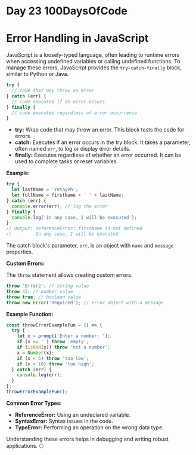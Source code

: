 # Day 23 100DaysOfCode

# Error Handling in JavaScript

JavaScript is a loosely-typed language, often leading to runtime errors when accessing undefined variables or calling undefined functions. To manage these errors, JavaScript provides the `try-catch-finally` block, similar to Python or Java.

```javascript
try {
  // code that may throw an error
} catch (err) {
  // code executed if an error occurs
} finally {
  // code executed regardless of error occurrence
}
```

- **try:** Wrap code that may throw an error. This block tests the code for errors.
- **catch:** Executes if an error occurs in the try block. It takes a parameter, often named `err`, to log or display error details.
- **finally:** Executes regardless of whether an error occurred. It can be used to complete tasks or reset variables.

**Example:**

```javascript
try {
  let lastName = 'Yetayeh';
  let fullName = firstName + ' ' + lastName;
} catch (err) {
  console.error(err); // log the error
} finally {
  console.log('In any case, I will be executed');
}
// Output: ReferenceError: firstName is not defined
//         In any case, I will be executed
```

The catch block's parameter, `err`, is an object with `name` and `message` properties.

**Custom Errors:**

The `throw` statement allows creating custom errors.

```javascript
throw 'Error2'; // string value
throw 42; // number value
throw true; // boolean value
throw new Error('Required'); // error object with a message
```

**Example Function:**

```javascript
const throwErrorExampleFun = () => {
  try {
    let x = prompt('Enter a number: ');
    if (x == '') throw 'empty';
    if (isNaN(x)) throw 'not a number';
    x = Number(x);
    if (x < 5) throw 'too low';
    if (x > 10) throw 'too high';
  } catch (err) {
    console.log(err);
  }
};
throwErrorExampleFun();
```

**Common Error Types:**

- **ReferenceError:** Using an undeclared variable.
- **SyntaxError:** Syntax issues in the code.
- **TypeError:** Performing an operation on the wrong data type.

Understanding these errors helps in debugging and writing robust applications. 🌕
```